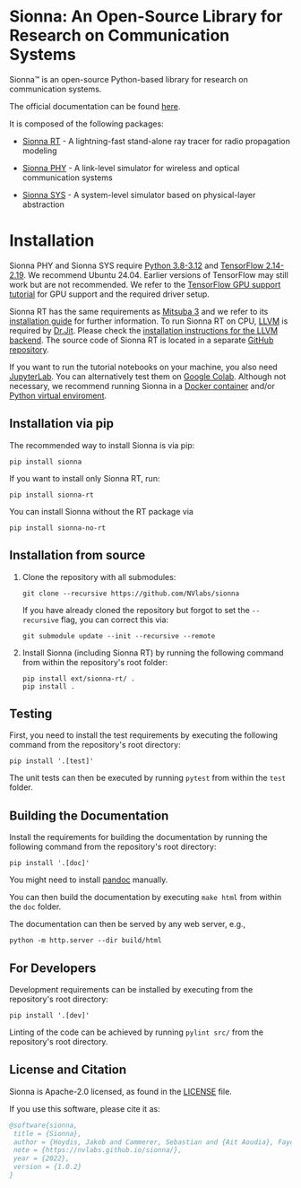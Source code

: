 <!--
SPDX-FileCopyrightText: Copyright (c) 2021-2025 NVIDIA CORPORATION & AFFILIATES. All rights reserved.
SPDX-License-Identifier: Apache-2.0
-->
# Sionna: An Open-Source Library for Research on Communication Systems

Sionna&trade; is an open-source Python-based library for research on
communication systems.

The official documentation can be found
[here](https://nvlabs.github.io/sionna/).

It is composed of the following packages:

- [Sionna RT](https://nvlabs.github.io/sionna/rt/index.html) -
    A lightning-fast stand-alone ray tracer for radio propagation modeling

- [Sionna PHY](https://nvlabs.github.io/sionna/phy/index.html) -
    A link-level simulator for wireless and optical communication systems

- [Sionna SYS](https://nvlabs.github.io/sionna/sys/index.html) -
    A system-level simulator based on physical-layer abstraction

# Installation
Sionna PHY and Sionna SYS require [Python 3.8-3.12](https://www.python.org/) and [TensorFlow 2.14-2.19](https://www.tensorflow.org/install). We recommend Ubuntu 24.04. Earlier versions of TensorFlow may still work but are not recommended. We refer to the [TensorFlow GPU support tutorial](https://www.tensorflow.org/install/gpu) for GPU support and the required driver setup.

Sionna RT has the same requirements as [Mitsuba
3](https://github.com/mitsuba-renderer/mitsuba3) and we refer to its
[installation guide](https://mitsuba.readthedocs.io/en/stable/) for further
information. To run Sionna RT on CPU, [LLVM](https://llvm.org) is required by
[Dr.Jit](https://drjit.readthedocs.io/en/stable/). Please check the
[installation instructions for the LLVM
backend](https://drjit.readthedocs.io/en/latest/what.html#backends). The source
code of Sionna RT is located in a separate [GitHub repository](https://github.com/NVlabs/sionna-rt).

If you want to run the tutorial notebooks on your machine, you also need
[JupyterLab](https://jupyter.org/). You can alternatively test them on [Google
Colab](https://colab.research.google.com/). Although not necessary, we recommend
running Sionna in a [Docker container](https://www.docker.com) and/or [Python virtual
enviroment](https://docs.python.org/3/library/venv.html).

## Installation via pip
The recommended way to install Sionna is via pip:
```
pip install sionna
```

If you want to install only Sionna RT, run:
```
pip install sionna-rt
```

You can install Sionna without the RT package via
```
pip install sionna-no-rt
```

## Installation from source
1. Clone the repository with all submodules:
    ```
    git clone --recursive https://github.com/NVlabs/sionna
    ```
    If you have already cloned the repository but forgot to set the `--recursive`
    flag, you can correct this via:
    ```
    git submodule update --init --recursive --remote
    ```
2. Install Sionna (including Sionna RT) by running the following command from within the repository's
   root folder:
    ```
    pip install ext/sionna-rt/ .
    pip install .
    ```

## Testing
First, you need to install the test requirements by executing the
following command from the repository's root directory:

```
pip install '.[test]'
```

The unit tests can then be executed by running ``pytest`` from within the
``test`` folder.

## Building the Documentation
Install the requirements for building the documentation by running the following
command from the repository's root directory:

```
pip install '.[doc]'
```

You might need to install [pandoc](https://pandoc.org) manually.

You can then build the documentation by executing ``make html`` from within the ``doc`` folder.

The documentation can then be served by any web server, e.g.,

```
python -m http.server --dir build/html
```

## For Developers

Development requirements can be installed by executing from the repository's root directory:

```
pip install '.[dev]'
```

Linting of the code can be achieved by running ```pylint src/``` from the repository's root directory.

## License and Citation

Sionna is Apache-2.0 licensed, as found in the [LICENSE](https://github.com/nvlabs/sionna/blob/main/LICENSE) file.

If you use this software, please cite it as:
```bibtex
@software{sionna,
 title = {Sionna},
 author = {Hoydis, Jakob and Cammerer, Sebastian and {Ait Aoudia}, Fayçal and Nimier-David, Merlin and Maggi, Lorenzo and Marcus, Guillermo and Vem, Avinash and Keller, Alexander},
 note = {https://nvlabs.github.io/sionna/},
 year = {2022},
 version = {1.0.2}
}
```
